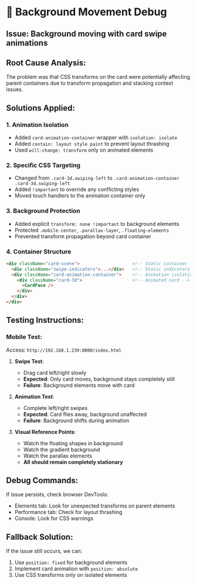 # 🐛 Background Movement Debug

## **Issue**: Background moving with card swipe animations

## **Root Cause Analysis**:
The problem was that CSS transforms on the card were potentially affecting parent containers due to transform propagation and stacking context issues.

## **Solutions Applied**:

### 1. **Animation Isolation**
- Added `card-animation-container` wrapper with `isolation: isolate`
- Added `contain: layout style paint` to prevent layout thrashing
- Used `will-change: transform` only on animated elements

### 2. **Specific CSS Targeting**
- Changed from `.card-3d.swiping-left` to `.card-animation-container .card-3d.swiping-left`
- Added `!important` to override any conflicting styles
- Moved touch handlers to the animation container only

### 3. **Background Protection**
- Added explicit `transform: none !important` to background elements
- Protected `.mobile-center`, `.parallax-layer`, `.floating-elements`
- Prevented transform propagation beyond card container

### 4. **Container Structure**
```html
<div className="card-scene">                    <!-- Static container -->
  <div className="swipe-indicators">...</div>   <!-- Static indicators -->
  <div className="card-animation-container">    <!-- Animation isolation -->
    <div className="card-3d">                   <!-- Animated card -->
      <CardFace />
    </div>
  </div>
</div>
```

## **Testing Instructions**:

### **Mobile Test**:
Access: `http://192.168.1.239:8000/index.html`

1. **Swipe Test**: 
   - Drag card left/right slowly
   - **Expected**: Only card moves, background stays completely still
   - **Failure**: Background elements move with card

2. **Animation Test**:
   - Complete left/right swipes
   - **Expected**: Card flies away, background unaffected
   - **Failure**: Background shifts during animation

3. **Visual Reference Points**:
   - Watch the floating shapes in background
   - Watch the gradient background
   - Watch the parallax elements
   - **All should remain completely stationary**

## **Debug Commands**:
If issue persists, check browser DevTools:
- Elements tab: Look for unexpected transforms on parent elements
- Performance tab: Check for layout thrashing
- Console: Look for CSS warnings

## **Fallback Solution**:
If the issue still occurs, we can:
1. Use `position: fixed` for background elements
2. Implement card animation with `position: absolute`
3. Use CSS transforms only on isolated elements
